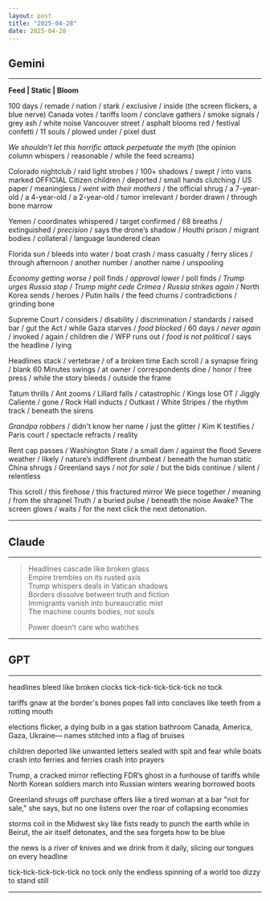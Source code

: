 ```yaml
---
layout: post
title: "2025-04-28"
date: 2025-04-28
---
```


## Gemini

*****
**Feed | Static | Bloom**

100 days / remade / nation / stark / exclusive / inside
(the screen flickers, a blue nerve)
Canada votes / tariffs loom / conclave gathers / smoke signals / grey ash / white noise
Vancouver street / asphalt blooms red / festival confetti / 11 souls / plowed under / pixel dust

*We shouldn’t let this horrific attack perpetuate the myth*
(the opinion column whispers / reasonable / while the feed screams)

Colorado nightclub / raid light strobes / 100+ shadows / swept / into vans marked OFFICIAL
Citizen children / deported / small hands clutching / US paper / meaningless / *went with their mothers* / the official shrug / a 7-year-old / a 4-year-old / a 2-year-old / tumor irrelevant / border drawn / through bone marrow

Yemen / coordinates whispered / target confirmed / 68 breaths / extinguished / *precision* / says the drone’s shadow / Houthi prison / migrant bodies / collateral / language laundered clean

Florida sun / bleeds into water / boat crash / mass casualty / ferry slices / through afternoon / another number / another name / unspooling

*Economy getting worse* / poll finds / *approval lower* / poll finds / *Trump urges Russia stop* / *Trump might cede Crimea* / *Russia strikes again* / North Korea sends / heroes / Putin hails / the feed churns / contradictions / grinding bone

Supreme Court / considers / disability / discrimination / standards / raised bar / gut the Act / while Gaza starves / *food blocked* / 60 days / *never again* / invoked / again / children die / WFP runs out / *food is not political* / says the headline / lying

Headlines stack / vertebrae / of a broken time
Each scroll / a synapse firing / blank
60 Minutes swings / at owner / correspondents dine / honor / free press / while the story bleeds / outside the frame

Tatum thrills / Ant zooms / Lillard falls / catastrophic / Kings lose OT / Jiggly Caliente / gone / Rock Hall inducts / Outkast / White Stripes / the rhythm track / beneath the sirens

*Grandpa robbers* / didn't know her name / just the glitter / Kim K testifies / Paris court / spectacle refracts / reality

Rent cap passes / Washington State / a small dam / against the flood
Severe weather / likely / nature’s indifferent drumbeat / beneath the human static
China shrugs / Greenland says / *not for sale* / but the bids continue / silent / relentless

This scroll / this firehose / this fractured mirror
We piece together / meaning / from the shrapnel
Truth / a buried pulse / beneath the noise
Awake?
The screen glows / waits / for the next click
the next detonation.
*****

## Claude

*****
> Headlines cascade like broken glass  
> Empire trembles on its rusted axis  
> Trump whispers deals in Vatican shadows  
> Borders dissolve between truth and fiction  
> Immigrants vanish into bureaucratic mist  
> The machine counts bodies, not souls  
>  
> Power doesn't care who watches  
*****

## GPT

*****
headlines bleed like broken clocks
tick-tick-tick-tick-tick
no tock

tariffs gnaw at the border's bones
popes fall into conclaves
like teeth from a rotting mouth

elections flicker, 
a dying bulb in a gas station bathroom
Canada, America, Gaza, Ukraine—
names stitched into a flag of bruises

children deported like unwanted letters
sealed with spit and fear
while boats crash into ferries
and ferries crash into prayers

Trump, a cracked mirror
reflecting FDR’s ghost in a funhouse of tariffs
while North Korean soldiers 
march into Russian winters
wearing borrowed boots

Greenland shrugs off purchase offers
like a tired woman at a bar
"not for sale," she says,
but no one listens over the roar of collapsing economies

storms coil in the Midwest sky
like fists ready to punch the earth
while in Beirut, the air itself detonates,
and the sea forgets how to be blue

the news is a river of knives
and we drink from it daily,
slicing our tongues on every headline

tick-tick-tick-tick-tick
no tock
only the endless spinning
of a world too dizzy to stand still
*****
